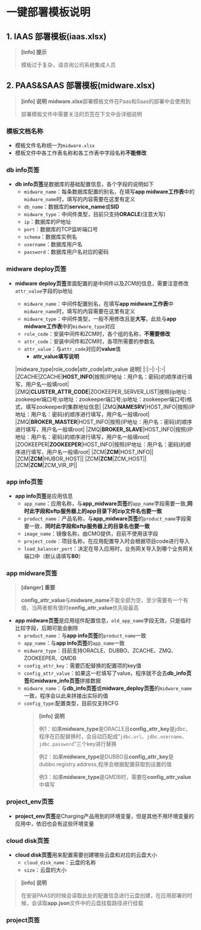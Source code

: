 # 一键部署模板说明

## 1. IAAS 部署模板(iaas.xlsx)

> **\[info\] 提示**
> 
> 模板过于复杂，请咨询公司系统集成人员

## 2. PAAS&SAAS 部署模板(midware.xlsx)

> **\[info\] 说明**
> **midware.xlsx**部署模板文件在Paas和Saas的部署中会使用到
>
> 部署模板文件中需要关注的页签在下文中会详细说明

### 模板文档名称

* 模板文件名称统一为`midware.xlsx`
* 模板文件中各工作表名称和各工作表中字段名称**不能修改**

### db info页签

* **db info页签**是数据库的基础配置信息，各个字段的说明如下
  * `midware_name`：每条数据库配置的别名，在填写**app midware工作表**中的`midware_name`时，填写的内容需要在这里有定义
  * `db_name`：数据库的**service\_name**或**SID**
  * `midware_type`：中间件类型，目前只支持**ORACLE**(注意大写)
  * `ip`：数据库的IP地址
  * `port`：数据库的TCP监听端口号
  * `schema`：数据库实例名
  * `username`：数据库用户名
  * `password`：数据库用户名对应的密码

### midware deploy页签

* **midware deploy页签**里面配置的是中间件以及ZCM的信息，需要注意修改`attr_value`字段的ip地址
  * `midware_name`：中间件配置别名，在填写**app midware工作表**中`midware_name`时，填写的内容需要在这里有定义
  * `midware_type`：中间件类型，一般不用修改且是**大写**，此处与**app midware工作表**中的`midware_type`对应
  * `role_code`：安装中间件和ZCM时，各个组的名称，**不需要修改**
  * `attr_code`：安装中间件和ZCM时，各项所需要的参数名
  * `attr_value`：与`attr_code`对应的**value**值
    * **attr_value填写说明**
  
  
  |midware\_type|role\_code|attr\_code|attr\_value 说明|
  |:|:-|:-|:-|
  |ZCACHE|ZCACHE|**HOST_INFO**|按照(IP地址：用户名：密码)的顺序进行填写，用户名一般填root|
  |ZMQ|**CLUSTER\_ATTR\_CODE**|ZOOKEEPER\_SERVER\_LIST|按照(ip地址：zookeeper端口号;ip地址：zookeeper端口号;ip地址：zookeeper端口号)格式，填写zookeeper的集群地址信息|
  |ZMQ|**NAMESRV**|HOST\_INFO|按照(IP地址：用户名：密码)的顺序进行填写，用户名一般填root|
  |ZMQ|**BROKER\_MASTER**|HOST\_INFO|按照(IP地址：用户名：密码)的顺序进行填写，用户名一般填root|
  |ZMQ|**BROKER\_SLAVE**|HOST\_INFO|按照(IP地址：用户名：密码)的顺序进行填写，用户名一般填root|
  |ZOOKEEPER|**ZOOKEEPER**|HOST\_INFO|按照(IP地址：用户名：密码)的顺序进行填写，用户名一般填root|
  |ZCM|**ZCM**|HOST\_INFO||
  |ZCM|**ZCM**|HUBOR\_HOST||
  |ZCM|**ZCM**|ZCM\_HOST||
  |ZCM|**ZCM**|ZCM\_VIR\_IP||


### app info页签

* **app info页签**是应用信息
  * `app_name`：应用名称，与**app\_midware页签**的`app_name`字段需要一致,**同时此字段和sftp服务器上的app目录下的zip文件名也要一致**
  * `product_name`：产品名称，与**app\_midware页签**的`product_name`字段需要一致，**同时此字段和sftp服务器上的目录名也要一致**
  * `image_name`：镜像名称，由CMO提供，目前不使用该字段
  * `project_code`：项目名称，在应用配置导入时会根据项目code进行导入
  * `load_balancer_port`：决定在导入应用时，业务网关导入到哪个业务网关端口中（默认请填写**80**）

### app midware页签

> **\[danger\] 重要**
>
> **config\_attr\_value**与**midware\_name**不能全部为空，至少需要有一个有值，当两者都有值时**config\_attr\_value**优先级最高

* **app midware页签**是应用组件配置信息，`old_app_name`字段无效，只是临时比较字段，后期可能会删除
  * `product_name`：与**app info页签**的`product_name`一致
  * `app_name`：与**app info页签**的`app_name`一致
  * `midware_type`：目前支持ORACLE、DUBBO、ZCACHE、ZMQ、ZOOKEEPER、QMDB
  * `config_attr_key`：需要匹配替换的配置项的key值
  * `config_attr_value`：如果这一栏填写了value，程序就不会去**db\_info页签**和**midware\_info页签**拼接数据
  * `midware_name`：与**db\_info页签**或**midware\_deploy页签**的`midware_name`一致，程序会以此来拼接出实际的值
  * `config_type`:配置类型，目前仅支持CFG
    > **\[info\] 说明**
    >
    > 例1：如果**midware\_type**是ORACLE且**config\_attr\_key**是jdbc，程序在匹配替换时，会自动匹配成“`jdbc.url`、`jdbc.username`、`jdbc.password`”三个key进行替换
    >
    > 例2：如果**midware\_type**是DUBBO且**config\_attr\_key**是dubbo.registry.address,程序会根据配置获取到设置的值
    >
    > 例3：如果**midware\_type**是QMDB时，需要在**config\_attr\_value**中填写

### project\_env页签

* **project\_env页签**是Charging产品用到的环境变量，但是其他不用环境变量的应用中，依旧也会有这些环境变量

### cloud disk页签

* **cloud disk页签**用来配置需要创建哪些云盘和对应的云盘大小
  * `cloud_disk_name`：云盘的名称
  * `size`：云盘的大小

> **\[info\] 说明**
>
> 在安装PAAS的时候会读取此处的配置信息进行云盘创建，在应用部署的时候，会读取**app.json**文件中的云盘挂载路径进行挂载

### project页签

